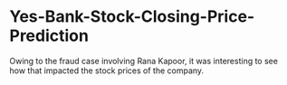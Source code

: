 # Yes-Bank-Stock-Closing-Price-Prediction
Owing to the fraud case involving Rana Kapoor, it was interesting to see how that impacted the stock prices of the company. 
